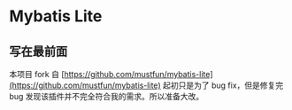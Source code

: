 # Mybatis Lite

## 写在最前面
本项目 fork 自 [https://github.com/mustfun/mybatis-lite](https://github.com/mustfun/mybatis-lite) 起初只是为了 bug
fix，但是修复完 bug 发现该插件并不完全符合我的需求。所以准备大改。